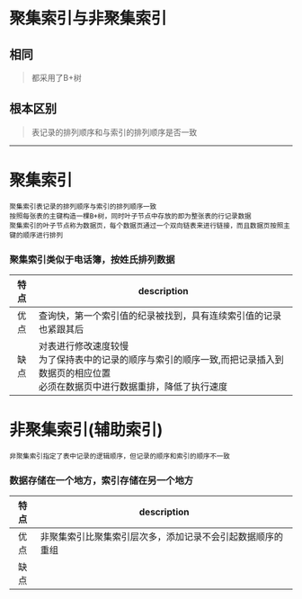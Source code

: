 # 聚集索引与非聚集索引
## 相同
> 都采用了B+树

## 根本区别
> 表记录的排列顺序和与索引的排列顺序是否一致

---
# 聚集索引
```
聚集索引表记录的排列顺序与索引的排列顺序一致
按照每张表的主键构造一棵B+树，同时叶子节点中存放的即为整张表的行记录数据
聚集索引的叶子节点称为数据页，每个数据页通过一个双向链表来进行链接，而且数据页按照主键的顺序进行排列
```
### 聚集索引类似于电话簿，按姓氏排列数据
特点|description
:---:|---
优点|查询快，第一个索引值的纪录被找到，具有连续索引值的记录也紧跟其后
缺点|对表进行修改速度较慢<br>为了保持表中的记录的顺序与索引的顺序一致,而把记录插入到数据页的相应位置<br>必须在数据页中进行数据重排，降低了执行速度

# 非聚集索引(辅助索引)
```
非聚集索引指定了表中记录的逻辑顺序，但记录的顺序和索引的顺序不一致
```
### 数据存储在一个地方，索引存储在另一个地方
特点|description
:---:|---
优点|非聚集索引比聚集索引层次多，添加记录不会引起数据顺序的重组
缺点|
